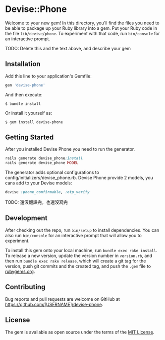 # Devise::Phone

Welcome to your new gem! In this directory, you'll find the files you need to be able to package up your Ruby library into a gem. Put your Ruby code in the file `lib/devise/phone`. To experiment with that code, run `bin/console` for an interactive prompt.

TODO: Delete this and the text above, and describe your gem

## Installation

Add this line to your application's Gemfile:

```ruby
gem 'devise-phone'
```

And then execute:

    $ bundle install

Or install it yourself as:

    $ gem install devise-phone

## Getting Started

After you installed Devise Phone you need to run the generator.

```ruby
rails generate devise_phone:install
rails generate devise_phone MODEL
```

The generator adds optional configurations to config/initializers/devise_phone.rb. Devise Phone provide 2 models, you cans add to your Devise models:

```ruby
devise :phone_confirmable, :otp_verify
```

TODO: 還沒翻譯完，也還沒寫完


## Development

After checking out the repo, run `bin/setup` to install dependencies. You can also run `bin/console` for an interactive prompt that will allow you to experiment.

To install this gem onto your local machine, run `bundle exec rake install`. To release a new version, update the version number in `version.rb`, and then run `bundle exec rake release`, which will create a git tag for the version, push git commits and the created tag, and push the `.gem` file to [rubygems.org](https://rubygems.org).

## Contributing

Bug reports and pull requests are welcome on GitHub at https://github.com/[USERNAME]/devise-phone.

## License

The gem is available as open source under the terms of the [MIT License](https://opensource.org/licenses/MIT).
